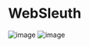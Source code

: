# WebSleuth
![image](https://github.com/Hexton09/WebSleuth-1/assets/98824774/2e56146d-9135-471a-8ea1-2315cdd4af4c)
![image](https://github.com/Hexton09/WebSleuth-1/assets/98824774/d79aa2a4-937e-4737-aeb9-286033a307fc)
